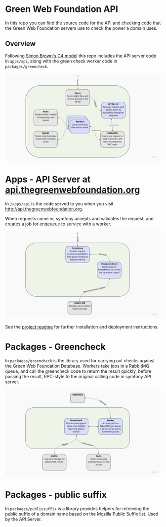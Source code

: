# Green Web Foundation API

In this repo you can find the source code for the API and checking code that the Green Web Foundation servers use to check the power a domain uses.

## Overview

Following [Simon Brown's C4 model](http://c4model.com/) this repo includes the API server code in `apps/api`, along with the green check worker code in `packages/greencheck`.

![API](./docs/img/containers-api.jpg)

# Apps - API Server at [api.thegreenwebfoundation.org](http://api.thegreenwebfoundation.org/)


In `/apps/api` is the code served to you when you visit http://api.thegreenwebfoundation.org.

When requests come in, symfony accepts and validates the request, and creates a job for enqeueue to service with a worker.

![API](./docs/img/components-api-server.jpg)


See the [project readme](apps/api/Readme.md) for further installation and deployment instructions.

# Packages - Greencheck

In `packages/greencheck` is the library used for carrying out checks against the Green Web Foundation Database. Workers take jobs in a RabbitMQ queue, and call the greencheck code to return the result quickly, before passing the result, RPC-style to the original calling code in symfony API server.


![API](./docs/img/components-api-worker.jpg)

# Packages - public suffix

In `packages/publicsuffix` is a library provides helpers for retrieving the public suffix of a domain name based on the Mozilla Public Suffix list. Used by the API Server.
